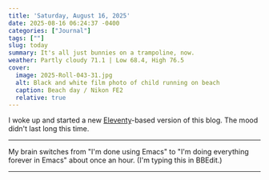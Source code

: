 ```yaml
---
title: 'Saturday, August 16, 2025'
date: 2025-08-16 06:24:37 -0400
categories: ["Journal"]
tags: [""]
slug: today
summary: It's all just bunnies on a trampoline, now.
weather: Partly cloudy 71.1 | Low 68.4, High 76.5
cover: 
  image: 2025-Roll-043-31.jpg
  alt: Black and white film photo of child running on beach
  caption: Beach day / Nikon FE2
  relative: true
---
```


I woke up and started a new [Eleventy](https://11ty.dev)-based version of this blog. The mood didn't last long this time.

----

My brain switches from "I'm done using Emacs" to "I'm doing everything forever in Emacs" about once an hour. (I'm typing this in BBEdit.)

----

